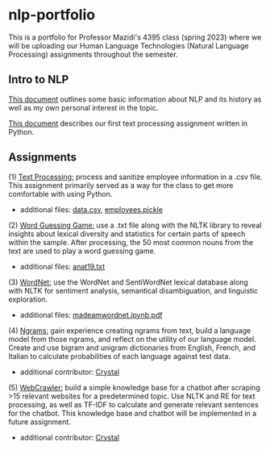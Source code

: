 # nlp-portfolio
This is a portfolio for Professor Mazidi's 4395 class (spring 2023) where we will be uploading our Human Language Technologies (Natural Language Processing) assignments throughout the semester.

## Intro to NLP
[This document](kam180013portfolio0.pdf) outlines some basic information about NLP and its history as well as my own personal interest in the topic.

[This document](kam180013portfolio1.pdf) describes our first text processing assignment written in Python.

## Assignments
(1) [Text Processing:](employee.py) process and sanitize employee information in a .csv file. This assignment primarily served as a way for the class to get more comfortable with using Python.
  - additional files: [data.csv](data.csv), [employees.pickle](employees.pickle)

(2) [Word Guessing Game:](word_guess_game.py) use a .txt file along with the NLTK library to reveal insights about lexical diversity and statistics for certain parts of speech within the sample. After processing, the 50 most common nouns from the text are used to play a word guessing game.
  - additional files: [anat19.txt](anat19.txt)

(3) [WordNet:](madeamwordnet.py) use the WordNet and SentiWordNet lexical database along with NLTK for sentiment analysis, semantical disambiguation, and linguistic exploration.
  - additional files: [madeamwordnet.ipynb.pdf](madeamwordnet.ipynb.pdf)
  
(4) [Ngrams:](https://github.com/cmn180003/Ngrams) gain experience creating ngrams from text, build a language model from those ngrams, and reflect on the utility of our language model. Create and use bigram and unigram dictionaries from English, French, and Italian to calculate probabilities of each language against test data.
  - additional contributor: [Crystal](https://github.com/cmn180003/)
  
(5) [WebCrawler:](https://github.com/kiara-aleecia/WebCrawler) build a simple knowledge base for a chatbot after scraping >15 relevant websites for a predetermined topic. Use NLTK and RE for text processing, as well as TF-IDF to calculate and generate relevant sentences for the chatbot. This knowledge base and chatbot will be implemented in a future assignment.
  - additional contributor: [Crystal](https://github.com/cmn180003/)

